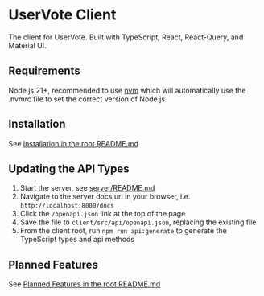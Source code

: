 # UserVote Client

The client for UserVote. Built with TypeScript, React, React-Query, and Material UI.

## Requirements

Node.js 21+, recommended to use [nvm](https://github.com/nvm-sh/nvm) which will automatically use the .nvmrc file to set the correct version of Node.js.

## Installation

See [Installation in the root README.md](/README.md#installation)

## Updating the API Types

1. Start the server, see [server/README.md](/server/README.md)
1. Navigate to the server docs url in your browser, i.e. `http://localhost:8000/docs`
1. Click the `/openapi.json` link at the top of the page
1. Save the file to `client/src/api/openapi.json`, replacing the existing file
1. From the client root, run `npm run api:generate` to generate the TypeScript types and api methods

## Planned Features

See [Planned Features in the root README.md](/README.md#planned-features)
